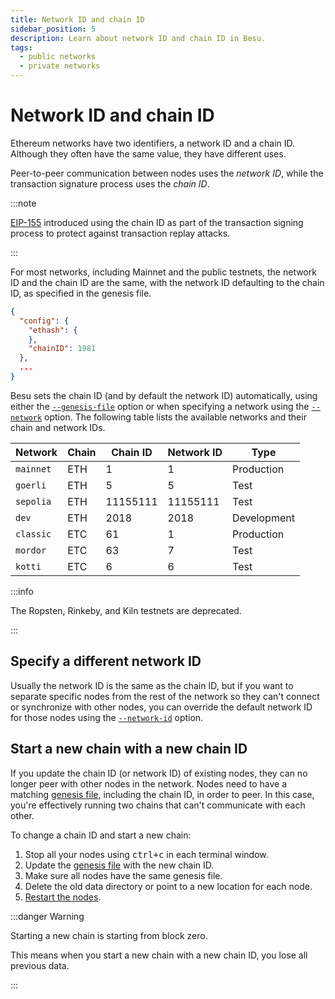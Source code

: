 ```yaml
---
title: Network ID and chain ID
sidebar_position: 5
description: Learn about network ID and chain ID in Besu.
tags:
  - public networks
  - private networks
---
```


# Network ID and chain ID

Ethereum networks have two identifiers, a network ID and a chain ID. Although they often have the same value, they have different uses.

Peer-to-peer communication between nodes uses the _network ID_, while the transaction signature process uses the _chain ID_.

:::note

[EIP-155](https://github.com/ethereum/EIPs/blob/master/EIPS/eip-155.md) introduced using the chain ID as part of the transaction signing process to protect against transaction replay attacks.

:::

For most networks, including Mainnet and the public testnets, the network ID and the chain ID are the same, with the network ID defaulting to the chain ID, as specified in the genesis file.

```json title="Chain ID in the genesis file"
{
  "config": {
    "ethash": {
    },
    "chainID": 1981
  },
  ...
}
```

Besu sets the chain ID (and by default the network ID) automatically, using either the [`--genesis-file`](../reference/cli/options.md#genesis-file) option or when specifying a network using the [`--network`](../reference/cli/options.md#network) option. The following table lists the available networks and their chain and network IDs.

| Network   | Chain | Chain ID | Network ID | Type        |
| --------- | ----- | -------- | ---------- | ----------- |
| `mainnet` | ETH   | 1        | 1          | Production  |
| `goerli`  | ETH   | 5        | 5          | Test        |
| `sepolia` | ETH   | 11155111 | 11155111   | Test        |
| `dev`     | ETH   | 2018     | 2018       | Development |
| `classic` | ETC   | 61       | 1          | Production  |
| `mordor`  | ETC   | 63       | 7          | Test        |
| `kotti`   | ETC   | 6        | 6          | Test        |

:::info

The Ropsten, Rinkeby, and Kiln testnets are deprecated.

:::

## Specify a different network ID

Usually the network ID is the same as the chain ID, but if you want to separate specific nodes from the rest of the network so they can't connect or synchronize with other nodes, you can override the default network ID for those nodes using the [`--network-id`](../reference/cli/options.md#network-id) option.

## Start a new chain with a new chain ID

If you update the chain ID (or network ID) of existing nodes, they can no longer peer with other nodes in the network. Nodes need to have a matching [genesis file](genesis-file.md), including the chain ID, in order to peer. In this case, you're effectively running two chains that can't communicate with each other.

To change a chain ID and start a new chain:

1. Stop all your nodes using <kbd>ctrl+c</kbd> in each terminal window.
2. Update the [genesis file](genesis-file.md) with the new chain ID.
3. Make sure all nodes have the same genesis file.
4. Delete the old data directory or point to a new location for each node.
5. [Restart the nodes](../../private-networks/tutorials/ibft/index.md#6-start-the-first-node-as-the-bootnode).

:::danger Warning

Starting a new chain is starting from block zero.

This means when you start a new chain with a new chain ID, you lose all previous data.

:::
